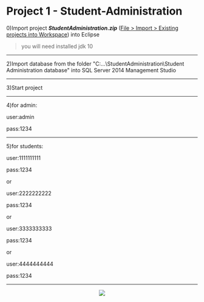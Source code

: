 # Project 1 - Student-Administration

0)Import project <b><i>StudentAdministration.zip</i></b> (<u>File > Import > Existing projects into Workspace</u>) into Eclipse
>you will need installed jdk 10

------------------------------------------------------------------------------------------


2)Import database from the folder "C:\...\\StudentAdministration\Student Administration database" 
into SQL Server 2014 Management Studio

------------------------------------------------------------------------------------------

3)Start project

------------------------------------------------------------------------------------------

4)for admin:

user:admin

pass:1234


------------------------------------------------------------------------------------------
5)for students:

user:1111111111

pass:1234

or

user:2222222222

pass:1234

or

user:3333333333

pass:1234

or

user:4444444444

pass:1234

------------------------------------------------------------------------------------------
<p align = "center">
<a href="https://imgflip.com/gif/1at9hq"><img src="https://github.com/ZoranKJava/gifs/blob/master/ezgif.com-video-to-gif.gif" ></a>
